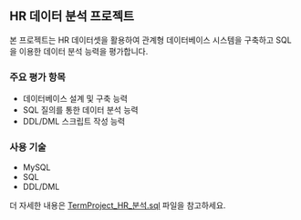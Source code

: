 ## HR 데이터 분석 프로젝트

본 프로젝트는 HR 데이터셋을 활용하여 관계형 데이터베이스 시스템을 구축하고 SQL을 이용한 데이터 분석 능력을 평가합니다.

### 주요 평가 항목

-   데이터베이스 설계 및 구축 능력
-   SQL 질의를 통한 데이터 분석 능력
-   DDL/DML 스크립트 작성 능력

### 사용 기술

-   MySQL
-   SQL
-   DDL/DML


더 자세한 내용은 [TermProject_HR_분석.sql](TermProject_HR_분석.sql) 파일을 참고하세요.
